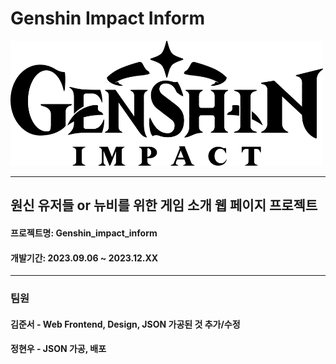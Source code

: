 # Genshin Impact Inform
<img src="/public/images/logo.png" width="500px" height="200px" title="px(픽셀) 크기 설정" alt=""></img><br/>
- - - 
## 원신 유저들 or 뉴비를 위한 게임 소개 웹 페이지 프로젝트


#### 프로젝트명: Genshin_impact_inform
#### 개발기간: 2023.09.06 ~ 2023.12.XX          

---
### 팀원
#### 김준서 - Web Frontend, Design, JSON 가공된 것 추가/수정
#### 정현우 - JSON 가공, 배포
